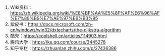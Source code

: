 1. Wiki资料：https://zh.wikipedia.org/wiki/%E8%BF%AA%E5%8F%AF%E6%96%AF%E7%89%B9%E7%AE%97%E6%B3%95
2. 紫皮书：https://docs.microsoft.com/zh-cn/windows/win32/dxtecharts/the-dijkstra-algorithm
3. 酷壳：https://coolshell.cn/articles/114903.html
4. 腾讯大学：https://ke.qq.com/course/3445278
5. 知乎专栏：https://zhuanlan.zhihu.com/p/27436386